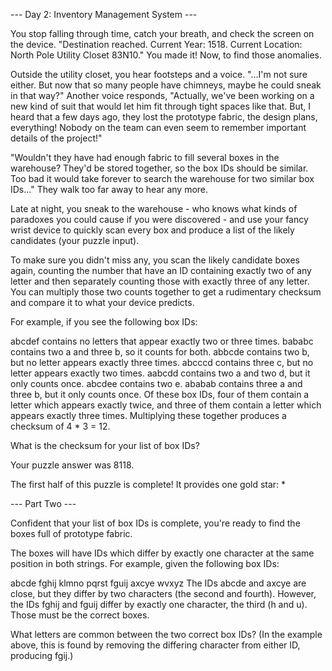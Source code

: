 --- Day 2: Inventory Management System ---

You stop falling through time, catch your breath, and check the screen
on the device. "Destination reached. Current Year: 1518. Current
Location: North Pole Utility Closet 83N10." You made it! Now, to find
those anomalies.

Outside the utility closet, you hear footsteps and a voice. "...I'm
not sure either. But now that so many people have chimneys, maybe he
could sneak in that way?" Another voice responds, "Actually, we've
been working on a new kind of suit that would let him fit through
tight spaces like that. But, I heard that a few days ago, they lost
the prototype fabric, the design plans, everything! Nobody on the team
can even seem to remember important details of the project!"

"Wouldn't they have had enough fabric to fill several boxes in the
warehouse? They'd be stored together, so the box IDs should be
similar. Too bad it would take forever to search the warehouse for two
similar box IDs..." They walk too far away to hear any more.

Late at night, you sneak to the warehouse - who knows what kinds of
paradoxes you could cause if you were discovered - and use your fancy
wrist device to quickly scan every box and produce a list of the
likely candidates (your puzzle input).

To make sure you didn't miss any, you scan the likely candidate boxes
again, counting the number that have an ID containing exactly two of
any letter and then separately counting those with exactly three of
any letter. You can multiply those two counts together to get a
rudimentary checksum and compare it to what your device predicts.

For example, if you see the following box IDs:

abcdef contains no letters that appear exactly two or three times.
bababc contains two a and three b, so it counts for both.  abbcde
contains two b, but no letter appears exactly three times.  abcccd
contains three c, but no letter appears exactly two times.  aabcdd
contains two a and two d, but it only counts once.  abcdee contains
two e.  ababab contains three a and three b, but it only counts once.
Of these box IDs, four of them contain a letter which appears exactly
twice, and three of them contain a letter which appears exactly three
times. Multiplying these together produces a checksum of 4 * 3 = 12.

What is the checksum for your list of box IDs?



Your puzzle answer was 8118.

The first half of this puzzle is complete! It provides one gold star: *

--- Part Two ---

Confident that your list of box IDs is complete, you're ready to find
the boxes full of prototype fabric.

The boxes will have IDs which differ by exactly one character at the
same position in both strings. For example, given the following box
IDs:

abcde fghij klmno pqrst fguij axcye wvxyz The IDs abcde and axcye are
close, but they differ by two characters (the second and
fourth). However, the IDs fghij and fguij differ by exactly one
character, the third (h and u). Those must be the correct boxes.

What letters are common between the two correct box IDs? (In the
example above, this is found by removing the differing character from
either ID, producing fgij.)

